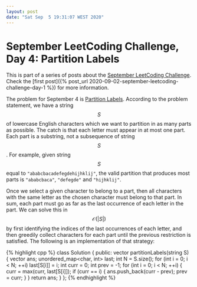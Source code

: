 ```yaml
---
layout: post
date: "Sat Sep  5 19:31:07 WEST 2020"
---
```


# September LeetCoding Challenge, Day 4: Partition Labels

<div class="message" markdown="1">

This is part of a series of posts about the [September LeetCoding
Challenge][september-challenge]. Check the [first post]({% post_url
2020-09-02-september-leetcoding-challenge-day-1 %}) for more information.

</div>

The problem for September 4 is [Partition Labels][problem]. According to the
problem statement, we have a string $$S$$ of lowercase English characters which
we want to partition in as many parts as possible. The catch is that each letter
must appear in at most one part. Each part is a substring, not a subsequence of
string $$S$$. For example, given string $$S$$ equal to
`"ababcbacadefegdehijhklij"`, the valid partition that produces most parts is
`"ababcbaca"`, `"defegde"` and `"hijhklij"`.

Once we select a given character to belong to a part, then all characters with
the same letter as the chosen character must belong to that part. In sum, each
part must go as far as the last occurrence of each letter in the part. We can
solve this in $$\mathcal{O}(|S|)$$ by first identifying the indices of the last
occurrences of each letter, and then greedily collect characters for each part
until the previous restriction is satisfied. The following is an implementation
of that strategy:

{% highlight cpp %}
class Solution {
public:
  vector<int> partitionLabels(string S) {
    vector<int> ans;
    unordered_map<char, int> last;
    int N = S.size();
    for (int i = 0; i < N; ++i)
      last[S[i]] = i;
    int curr = 0;
    int prev = -1;
    for (int i = 0; i < N; ++i) {
      curr = max(curr, last[S[i]]);
      if (curr == i) {
        ans.push_back(curr - prev);
        prev = curr;
      }
    }
    return ans;
  }
};
{% endhighlight %}

[problem]: https://leetcode.com/problems/partition-labels/
[september-challenge]: https://leetcode.com/explore/challenge/card/september-leetcoding-challenge/
